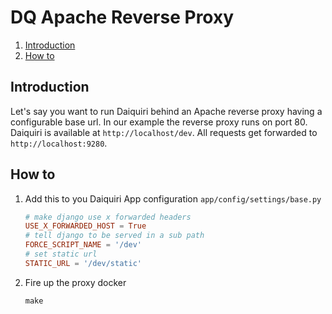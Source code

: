 # DQ Apache Reverse Proxy

<!--- mdtoc: toc begin -->

1.	[Introduction](#introduction)
2.	[How to](#how-to)<!--- mdtoc: toc end -->

## Introduction

Let's say you want to run Daiquiri behind an Apache reverse proxy having a configurable base url. In our example the reverse proxy runs on port 80. Daiquiri is available at `http://localhost/dev`. All requests get forwarded to `http://localhost:9280`.

## How to

1.	Add this to you Daiquiri App configuration `app/config/settings/base.py`

	```toml
	# make django use x forwarded headers
	USE_X_FORWARDED_HOST = True
	# tell django to be served in a sub path
	FORCE_SCRIPT_NAME = '/dev'
	# set static url
	STATIC_URL = '/dev/static'
	```

2.	Fire up the proxy docker

	```shell
	make
	```
